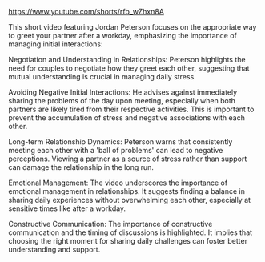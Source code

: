 https://www.youtube.com/shorts/rfb_wZhxn8A

This short video featuring Jordan Peterson focuses on the appropriate way to greet your partner after a workday, emphasizing the importance of managing initial interactions:

Negotiation and Understanding in Relationships: Peterson highlights the need for couples to negotiate how they greet each other, suggesting that mutual understanding is crucial in managing daily stress.

Avoiding Negative Initial Interactions: He advises against immediately sharing the problems of the day upon meeting, especially when both partners are likely tired from their respective activities. This is important to prevent the accumulation of stress and negative associations with each other.

Long-term Relationship Dynamics: Peterson warns that consistently meeting each other with a 'ball of problems' can lead to negative perceptions. Viewing a partner as a source of stress rather than support can damage the relationship in the long run.

Emotional Management: The video underscores the importance of emotional management in relationships. It suggests finding a balance in sharing daily experiences without overwhelming each other, especially at sensitive times like after a workday.

Constructive Communication: The importance of constructive communication and the timing of discussions is highlighted. It implies that choosing the right moment for sharing daily challenges can foster better understanding and support.
